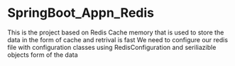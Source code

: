 # SpringBoot_Appn_Redis
This is the project based on Redis Cache memory that is used to store the data in the form of cache and retrival is fast
We need to configure our redis file with configuration classes using RedisConfiguration and seriliazible objects form of the data 
